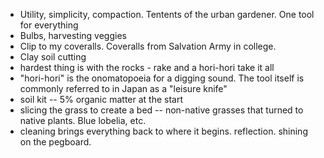 - Utility, simplicity, compaction. Tentents of the urban gardener. One tool for everything
- Bulbs, harvesting veggies
- Clip to my coveralls. Coveralls from Salvation Army in college.
- Clay soil cutting
- hardest thing is with the rocks - rake and a hori-hori take it all
- "hori-hori" is the onomatopoeia for a digging sound. The tool itself is commonly referred to in Japan as a "leisure knife"
- soil kit -- 5% organic matter at the start
- slicing the grass to create a bed -- non-native grasses that turned to native plants. Blue lobelia, etc.
- cleaning brings everything back to where it begins. reflection. shining on the pegboard.
